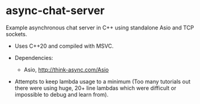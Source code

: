 # async-chat-server
Example asynchronous chat server in C++ using standalone Asio and TCP sockets.
- Uses C++20 and compiled with MSVC.
- Dependencies: 
    - Asio, http://think-async.com/Asio

- Attempts to keep lambda usage to a minimum (Too many tutorials out there were using huge, 20+ line lambdas which were difficult or impossible to debug and learn from).
